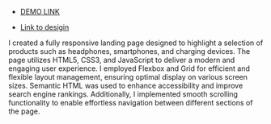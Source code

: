 - [DEMO LINK](https://mixelio.github.io/nothing/)

- [Link to desigin](https://www.figma.com/design/FQCLYMAdb0uUgHIeu3Xj7F/Nothing?m=auto&t=To4ldBQCY1G8IKVU-6)

I created a fully responsive landing page designed to highlight a selection of products such as headphones, smartphones, and charging devices. The page utilizes HTML5, CSS3, and JavaScript to deliver a modern and engaging user experience. I employed Flexbox and Grid for efficient and flexible layout management, ensuring optimal display on various screen sizes. Semantic HTML was used to enhance accessibility and improve search engine rankings. Additionally, I implemented smooth scrolling functionality to enable effortless navigation between different sections of the page.

